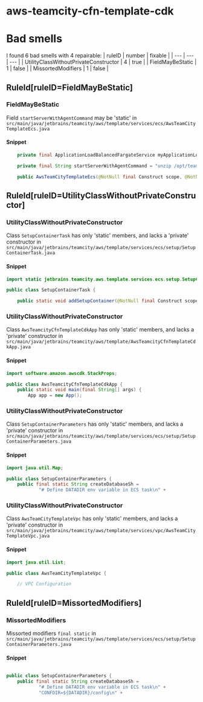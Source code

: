 # aws-teamcity-cfn-template-cdk 
 
# Bad smells
I found 6 bad smells with 4 repairable:
| ruleID | number | fixable |
| --- | --- | --- |
| UtilityClassWithoutPrivateConstructor | 4 | true |
| FieldMayBeStatic | 1 | false |
| MissortedModifiers | 1 | false |
## RuleId[ruleID=FieldMayBeStatic]
### FieldMayBeStatic
Field `startServerWithAgentCommand` may be 'static'
in `src/main/java/jetbrains/teamcity/aws/template/services/ecs/AwsTeamCityTemplateEcs.java`
#### Snippet
```java
    private final ApplicationLoadBalancedFargateService myApplicationLoadBalancedFargateService;

    private final String startServerWithAgentCommand = "unzip /opt/teamcity/webapps/ROOT/update/buildAgent.zip -d /opt/teamcity/buildAgent; mv /opt/teamcity/buildAgent/conf/buildAgent.dist.properties /opt/teamcity/buildAgent/conf/buildAgent.properties; /opt/teamcity/bin/runAll.sh start; while ! tail -f /opt/teamcity/logs/teamcity-server.log ; do sleep 1 ; done";

    public AwsTeamCityTemplateEcs(@NotNull final Construct scope, @NotNull final Vpc vpc, @NotNull final AwsTeamCityTemplateEfs teamcityTemplateEfs) {
```

## RuleId[ruleID=UtilityClassWithoutPrivateConstructor]
### UtilityClassWithoutPrivateConstructor
Class `SetupContainerTask` has only 'static' members, and lacks a 'private' constructor
in `src/main/java/jetbrains/teamcity/aws/template/services/ecs/setup/SetupContainerTask.java`
#### Snippet
```java
import static jetbrains.teamcity.aws.template.services.ecs.setup.SetupContainerParameters.createDatabaseSh;

public class SetupContainerTask {

    public static void addSetupContainer(@NotNull final Construct scope,
```

### UtilityClassWithoutPrivateConstructor
Class `AwsTeamcityCfnTemplateCdkApp` has only 'static' members, and lacks a 'private' constructor
in `src/main/java/jetbrains/teamcity/aws/template/AwsTeamcityCfnTemplateCdkApp.java`
#### Snippet
```java
import software.amazon.awscdk.StackProps;

public class AwsTeamcityCfnTemplateCdkApp {
    public static void main(final String[] args) {
        App app = new App();
```

### UtilityClassWithoutPrivateConstructor
Class `SetupContainerParameters` has only 'static' members, and lacks a 'private' constructor
in `src/main/java/jetbrains/teamcity/aws/template/services/ecs/setup/SetupContainerParameters.java`
#### Snippet
```java
import java.util.Map;

public class SetupContainerParameters {
    public final static String createDatabaseSh =
            "# Define DATADIR env variable in ECS task\n" +
```

### UtilityClassWithoutPrivateConstructor
Class `AwsTeamCityTemplateVpc` has only 'static' members, and lacks a 'private' constructor
in `src/main/java/jetbrains/teamcity/aws/template/services/vpc/AwsTeamCityTemplateVpc.java`
#### Snippet
```java
import java.util.List;

public class AwsTeamCityTemplateVpc {

    // VPC Configuration
```

## RuleId[ruleID=MissortedModifiers]
### MissortedModifiers
Missorted modifiers `final static`
in `src/main/java/jetbrains/teamcity/aws/template/services/ecs/setup/SetupContainerParameters.java`
#### Snippet
```java

public class SetupContainerParameters {
    public final static String createDatabaseSh =
            "# Define DATADIR env variable in ECS task\n" +
            "CONFDIR=${DATADIR}/config\n" +
```

